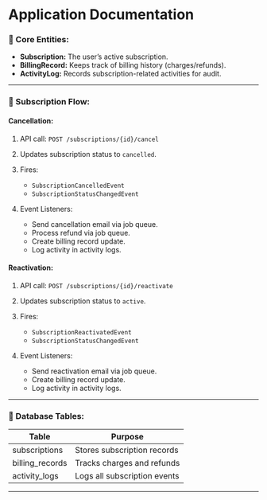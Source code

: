 # Application Documentation

### 📌 Core Entities:

* **Subscription:** The user’s active subscription.
* **BillingRecord:** Keeps track of billing history (charges/refunds).
* **ActivityLog:** Records subscription-related activities for audit.

---

### 📌 Subscription Flow:

#### Cancellation:

1. API call: `POST /subscriptions/{id}/cancel`

2. Updates subscription status to `cancelled`.

3. Fires:
   * `SubscriptionCancelledEvent`
   * `SubscriptionStatusChangedEvent`

4. Event Listeners:
   * Send cancellation email via job queue.
   * Process refund via job queue.
   * Create billing record update.
   * Log activity in activity logs.

#### Reactivation:

1. API call: `POST /subscriptions/{id}/reactivate`
2. Updates subscription status to `active`.
3. Fires:
   * `SubscriptionReactivatedEvent`
   * `SubscriptionStatusChangedEvent`

4. Event Listeners:
   * Send reactivation email via job queue.
   * Create billing record update.
   * Log activity in activity logs.

---

### 📌 Database Tables:

| Table            | Purpose                      |
| ---------------- | ---------------------------- |
| subscriptions    | Stores subscription records  |
| billing_records | Tracks charges and refunds   |
| activity_logs   | Logs all subscription events |

---